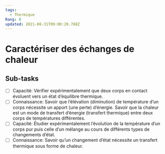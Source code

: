 ```yaml
---
tags:
  - Thermique
Rang: 0
updated: 2021-08-31T09:00:20.788Z
---
```


# Caractériser des échanges de chaleur

## Sub-tasks

- [ ] Capacité: Vérifier expérimentalement que deux corps en contact évoluent vers un état d’équilibre thermique.
- [ ] Connaissance: Savoir que l’élévation (diminution) de température d’un corps nécessite un apport (une perte) d’énergie.
Savoir que la chaleur est un mode de transfert d’énergie (transfert thermique) entre deux corps de températures différentes.
- [ ] Capacité: Étudier expérimentalement l’évolution de la température d’un corps pur puis celle d’un mélange au cours de différents types de changements d’état.
- [ ] Connaissance: Savoir qu’un changement d’état nécessite un transfert thermique sous forme de chaleur.
